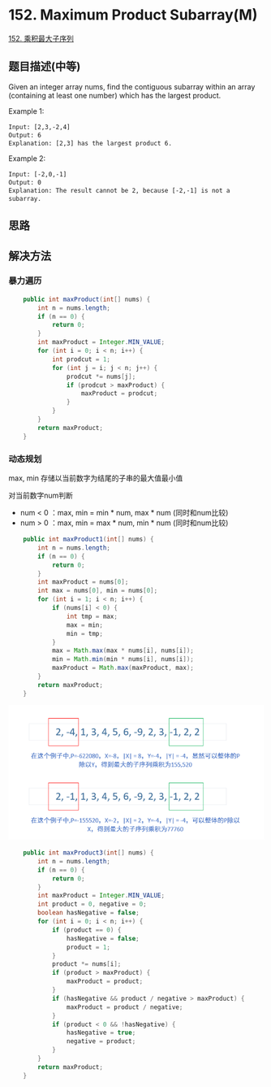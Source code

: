 # 152. Maximum Product Subarray\(M\)

[152. 乘积最大子序列](https://leetcode-cn.com/problems/maximum-product-subarray/)

## 题目描述\(中等\)

Given an integer array nums, find the contiguous subarray within an array \(containing at least one number\) which has the largest product.

Example 1:

```
Input: [2,3,-2,4]
Output: 6
Explanation: [2,3] has the largest product 6.
```

Example 2:

```
Input: [-2,0,-1]
Output: 0
Explanation: The result cannot be 2, because [-2,-1] is not a subarray.
```

## 思路

## 解决方法

### 暴力遍历

```java
    public int maxProduct(int[] nums) {
        int n = nums.length;
        if (n == 0) {
            return 0;
        }
        int maxProduct = Integer.MIN_VALUE;
        for (int i = 0; i < n; i++) {
            int prodcut = 1;
            for (int j = i; j < n; j++) {
                prodcut *= nums[j];
                if (prodcut > maxProduct) {
                    maxProduct = prodcut;
                }
            }
        }
        return maxProduct;
    }
```

### 动态规划

max, min 存储以当前数字为结尾的子串的最大值最小值

对当前数字num判断

* num &lt; 0 ：max, min = min \* num, max \* num \(同时和num比较\)
* num &gt; 0 ：max, min = max \* num, min \* num \(同时和num比较\)

```java
    public int maxProduct1(int[] nums) {
        int n = nums.length;
        if (n == 0) {
            return 0;
        }
        int maxProduct = nums[0];
        int max = nums[0], min = nums[0];
        for (int i = 1; i < n; i++) {
            if (nums[i] < 0) {
                int tmp = max;
                max = min;
                min = tmp;
            }
            max = Math.max(max * nums[i], nums[i]);
            min = Math.min(min * nums[i], nums[i]);
            maxProduct = Math.max(maxProduct, max);
        }
        return maxProduct;
    }
```



![](/assets/101-200/152-s-3-1.png)

```java
    public int maxProduct3(int[] nums) {
        int n = nums.length;
        if (n == 0) {
            return 0;
        }
        int maxProduct = Integer.MIN_VALUE;
        int product = 0, negative = 0;
        boolean hasNegative = false;
        for (int i = 0; i < n; i++) {
            if (product == 0) {
                hasNegative = false;
                product = 1;
            }
            product *= nums[i];
            if (product > maxProduct) {
                maxProduct = product;
            }
            if (hasNegative && product / negative > maxProduct) {
                maxProduct = product / negative;
            }
            if (product < 0 && !hasNegative) {
                hasNegative = true;
                negative = product;
            }
        }
        return maxProduct;
    }
```




